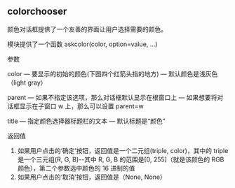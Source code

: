 ## colorchooser

颜色对话框提供了一个友善的界面让用户选择需要的颜色。

模块提供了一个函数 askcolor(color, option=value, ...)

参数

color
    — 要显示的初始的颜色(下图四个红箭头指的地方)
    — 默认颜色是浅灰色（light gray）

parent
    — 如果不指定该选项，那么对话框默认显示在根窗口上
    — 如果想要将对话框显示在子窗口 w 上，那么可以设置 parent=w

title
    — 指定颜色选择器标题栏的文本
    — 默认标题是“颜色”

返回值

1. 如果用户点击的‘确定’按钮，返回值是一个二元组(triple, color)，其中的 triple 是一个三元组(R, G, B)--其中 R, G, B 的范围是[0, 255]（就是该颜色的 RGB 颜色），第二个参数选中颜色的 16 进制的值
2. 如果用户点击的‘取消’按钮，返回值是（None, None）
